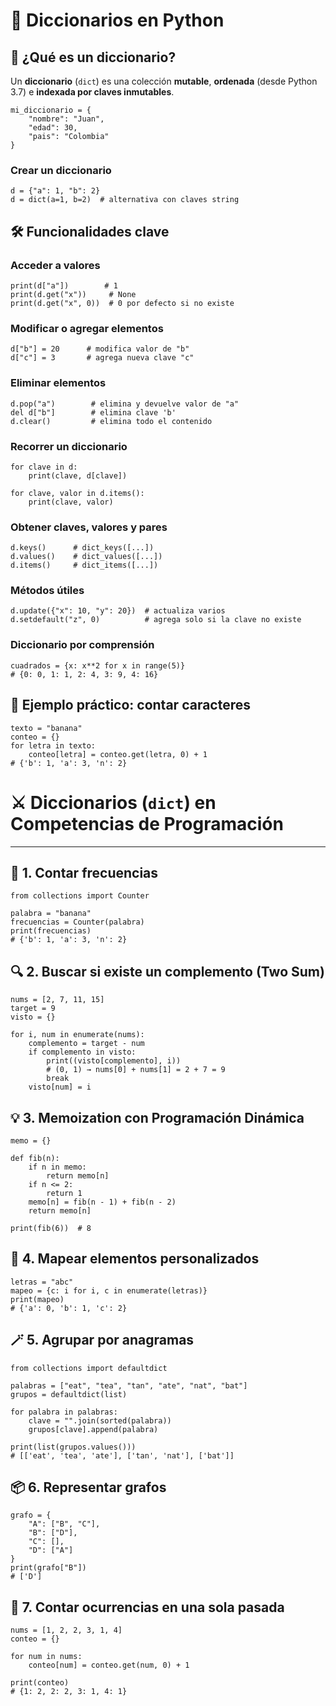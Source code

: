 # 🐍 Diccionarios en Python

## 🤔 ¿Qué es un diccionario?

Un **diccionario** (`dict`) es una colección **mutable**, **ordenada** (desde Python 3.7) e **indexada por claves inmutables**.

```
mi_diccionario = {
    "nombre": "Juan",
    "edad": 30,
    "pais": "Colombia"
}
```

### Crear un diccionario

```
d = {"a": 1, "b": 2}
d = dict(a=1, b=2)  # alternativa con claves string

```

## 🛠️ Funcionalidades clave

### Acceder a valores

```
print(d["a"])        # 1
print(d.get("x"))     # None
print(d.get("x", 0))  # 0 por defecto si no existe
```

### Modificar o agregar elementos

```
d["b"] = 20      # modifica valor de "b"
d["c"] = 3       # agrega nueva clave "c"
```

### Eliminar elementos

```
d.pop("a")        # elimina y devuelve valor de "a"
del d["b"]        # elimina clave 'b'
d.clear()         # elimina todo el contenido
```

### Recorrer un diccionario

```
for clave in d:
    print(clave, d[clave])

for clave, valor in d.items():
    print(clave, valor)
```

### Obtener claves, valores y pares

```
d.keys()      # dict_keys([...])
d.values()    # dict_values([...])
d.items()     # dict_items([...])
```

### Métodos útiles

```
d.update({"x": 10, "y": 20})  # actualiza varios
d.setdefault("z", 0)          # agrega solo si la clave no existe
```

### Diccionario por comprensión

```
cuadrados = {x: x**2 for x in range(5)}
# {0: 0, 1: 1, 2: 4, 3: 9, 4: 16}
```

## 🔬 Ejemplo práctico: contar caracteres

```
texto = "banana"
conteo = {}
for letra in texto:
    conteo[letra] = conteo.get(letra, 0) + 1
# {'b': 1, 'a': 3, 'n': 2}
```

# ⚔️ Diccionarios (`dict`) en Competencias de Programación

---

## 🔢 1. Contar frecuencias

```
from collections import Counter

palabra = "banana"
frecuencias = Counter(palabra)
print(frecuencias)  
# {'b': 1, 'a': 3, 'n': 2}
```

## 🔍 2. Buscar si existe un complemento (Two Sum)

```
nums = [2, 7, 11, 15]
target = 9
visto = {}

for i, num in enumerate(nums):
    complemento = target - num
    if complemento in visto:
        print((visto[complemento], i))
        # (0, 1) → nums[0] + nums[1] = 2 + 7 = 9
        break
    visto[num] = i
```

## 💡 3. Memoization con Programación Dinámica

```
memo = {}

def fib(n):
    if n in memo:
        return memo[n]
    if n <= 2:
        return 1
    memo[n] = fib(n - 1) + fib(n - 2)
    return memo[n]

print(fib(6))  # 8
```

## 🧠 4. Mapear elementos personalizados

```
letras = "abc"
mapeo = {c: i for i, c in enumerate(letras)}
print(mapeo)
# {'a': 0, 'b': 1, 'c': 2}
```

## 🪄 5. Agrupar por anagramas

```
from collections import defaultdict

palabras = ["eat", "tea", "tan", "ate", "nat", "bat"]
grupos = defaultdict(list)

for palabra in palabras:
    clave = "".join(sorted(palabra))
    grupos[clave].append(palabra)

print(list(grupos.values()))
# [['eat', 'tea', 'ate'], ['tan', 'nat'], ['bat']]
```

## 📦 6. Representar grafos

```
grafo = {
    "A": ["B", "C"],
    "B": ["D"],
    "C": [],
    "D": ["A"]
}
print(grafo["B"])
# ['D']

```

## 🔁 7. Contar ocurrencias en una sola pasada

```
nums = [1, 2, 2, 3, 1, 4]
conteo = {}

for num in nums:
    conteo[num] = conteo.get(num, 0) + 1

print(conteo)
# {1: 2, 2: 2, 3: 1, 4: 1}

```
